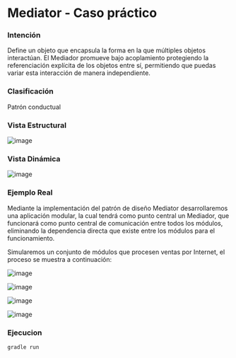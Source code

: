 # Mediator - Caso práctico

### Intención

Define un objeto que encapsula la forma en la que múltiples objetos interactúan. El Mediador promueve bajo acoplamiento protegiendo la referenciación explícita de los objetos entre sí, permitiendo que puedas variar esta interacción de manera independiente.

### Clasificación

Patrón conductual

### Vista Estructural

![image](https://user-images.githubusercontent.com/55771796/174451683-4ba06ce9-3f4b-4e3c-a975-ff37c060dd39.png)

### Vista Dinámica

![image](https://user-images.githubusercontent.com/55771796/174451694-05570de4-2497-40ec-b650-b95a586e64b7.png)

### Ejemplo Real

Mediante la implementación del patrón de diseño Mediator desarrollaremos una aplicación modular, la cual tendrá como punto central un Mediador, que funcionará como punto central de comunicación entre todos los módulos, eliminando la dependencia directa que existe entre los módulos para el funcionamiento.

Simularemos un conjunto de módulos que procesen ventas por Internet, el proceso se muestra a continuación:

![image](https://user-images.githubusercontent.com/55771796/174451793-882b5511-ce53-461d-b090-5e05463fc19b.png)


![image](https://user-images.githubusercontent.com/55771796/174451748-f1f62d8d-86cf-45ee-883f-d386e09bd1c0.png)

![image](https://user-images.githubusercontent.com/55771796/174451773-e475bf06-09ac-49f2-94de-67f9a47af4ed.png)

![image](https://user-images.githubusercontent.com/55771796/174451853-3a3f36ca-8fe7-4033-824f-491fbf28d62c.png)







### Ejecucion

```
gradle run
```
